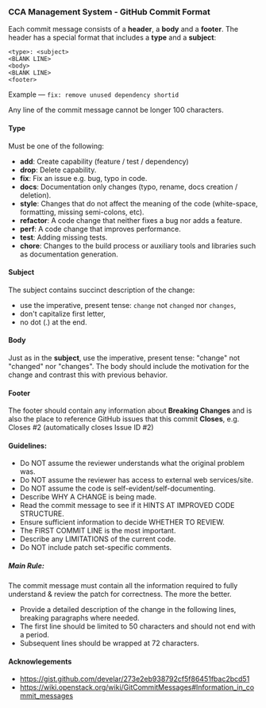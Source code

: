 ### CCA Management System - GitHub Commit Format
Each commit message consists of a **header**, a **body** and a **footer**.  The header has a special
format that includes a **type** and a **subject**:

```
<type>: <subject>
<BLANK LINE>
<body>
<BLANK LINE>
<footer>
```

Example — `fix: remove unused dependency shortid`

Any line of the commit message cannot be longer 100 characters.

#### Type
Must be one of the following:

* **add**: Create capability (feature / test / dependency)
* **drop**: Delete capability.
* **fix**: Fix an issue e.g. bug, typo in code.
* **docs**: Documentation only changes (typo, rename, docs creation / deletion).
* **style**: Changes that do not affect the meaning of the code (white-space, formatting, missing semi-colons, etc).
* **refactor**: A code change that neither fixes a bug nor adds a feature.
* **perf**: A code change that improves performance.
* **test**: Adding missing tests.
* **chore**: Changes to the build process or auxiliary tools and libraries such as documentation generation.

#### Subject
The subject contains succinct description of the change:

* use the imperative, present tense: `change` not `changed` nor `changes`,
* don't capitalize first letter,
* no dot (.) at the end.

#### Body
Just as in the **subject**, use the imperative, present tense: "change" not "changed" nor "changes".
The body should include the motivation for the change and contrast this with previous behavior.

#### Footer
The footer should contain any information about **Breaking Changes** and is also the place to reference GitHub issues that this commit **Closes**, e.g. Closes #2 (automatically closes Issue ID #2)

#### Guidelines:

- Do NOT assume the reviewer understands what the original problem was.
- Do NOT assume the reviewer has access to external web services/site.
- Do NOT assume the code is self-evident/self-documenting.
- Describe WHY A CHANGE is being made.
- Read the commit message to see if it HINTS AT IMPROVED CODE STRUCTURE.
- Ensure sufficient information to decide WHETHER TO REVIEW.
- The FIRST COMMIT LINE is the most important.
- Describe any LIMITATIONS of the current code.
- Do NOT include patch set-specific comments.

##### Main Rule:
The commit message must contain all the information required to fully understand & review the patch for correctness. The more the better.

- Provide a detailed description of the change in the following lines, breaking paragraphs where needed.
- The first line should be limited to 50 characters and should not end with a period.
- Subsequent lines should be wrapped at 72 characters.

#### Acknowlegements
* https://gist.github.com/develar/273e2eb938792cf5f86451fbac2bcd51
* https://wiki.openstack.org/wiki/GitCommitMessages#Information_in_commit_messages

